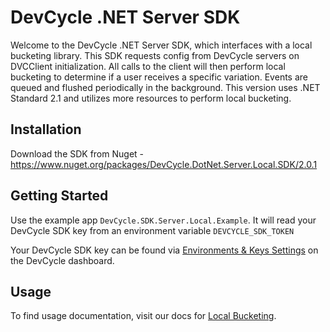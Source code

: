 # DevCycle .NET Server SDK

Welcome to the DevCycle .NET Server SDK, which interfaces with a local bucketing library. This SDK requests config from DevCycle servers on DVCClient initialization. All calls to the client will then perform local bucketing to determine if a user receives a specific variation.
Events are queued and flushed periodically in the background.
This version uses .NET Standard 2.1 and utilizes more resources to perform local bucketing.

## Installation
Download the SDK from Nuget - https://www.nuget.org/packages/DevCycle.DotNet.Server.Local.SDK/2.0.1

## Getting Started
Use the example app `DevCycle.SDK.Server.Local.Example`. It will read your DevCycle SDK key from an environment variable `DEVCYCLE_SDK_TOKEN`

Your DevCycle SDK key can be found via [Environments & Keys Settings](https://www.devcycle.com/r/environments) on the DevCycle dashboard.

## Usage
To find usage documentation, visit our docs for [Local Bucketing](https://docs.devcycle.com/docs/sdk/server-side-sdks/dotnet-local).